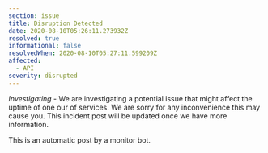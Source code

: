 ```yaml
---
section: issue
title: Disruption Detected
date: 2020-08-10T05:26:11.273932Z
resolved: true
informational: false
resolvedWhen: 2020-08-10T05:27:11.599209Z
affected:
  - API
severity: disrupted
---
```

*Investigating* - We are investigating a potential issue that might affect the uptime of one our of services. We are sorry for any inconvenience this may cause you. This incident post will be updated once we have more information.

This is an automatic post by a monitor bot.
        
